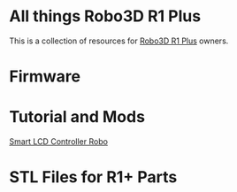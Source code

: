 # All things Robo3D R1 Plus #

This is a collection of resources for [Robo3D R1 Plus]() owners.



# Firmware #



# Tutorial and Mods #

[Smart LCD Controller Robo](https://www.youtube.com/watch?v=8yWX7Pn-Sg0)

# STL Files for R1+ Parts #

